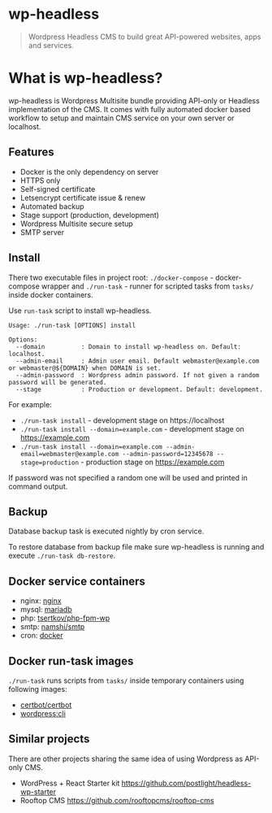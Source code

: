 # wp-headless

> Wordpress Headless CMS to build great API-powered websites, apps and services.

# What is wp-headless?

wp-headless is Wordpress Multisite bundle providing API-only or Headless implementation of the CMS. It comes with fully automated docker based workflow to setup and maintain CMS service on your own server or localhost.

## Features

- Docker is the only dependency on server
- HTTPS only
- Self-signed certificate
- Letsencrypt certificate issue & renew
- Automated backup
- Stage support (production, development)
- Wordpress Multisite secure setup
- SMTP server

## Install

There two executable files in project root: `./docker-compose` - docker-compose wrapper and `./run-task` - runner for scripted tasks from `tasks/` inside docker containers.

Use `run-task` script to install wp-headless.

```
Usage: ./run-task [OPTIONS] install

Options:
  --domain          : Domain to install wp-headless on. Default: localhost.
  --admin-email     : Admin user email. Default webmaster@example.com or webmaster@${DOMAIN} when DOMAIN is set.
  --admin-password  : Wordpress admin password. If not given a random password will be generated.
  --stage           : Production or development. Default: development.
```

For example:

- `./run-task install` - development stage on https://localhost
- `./run-task install --domain=example.com` - development stage on https://example.com
- `./run-task install --domain=example.com --admin-email=webmaster@example.com --admin-password=12345678 --stage=production` - production stage on https://example.com

If password was not specified a random one will be used and printed in command output.

## Backup

Database backup task is executed nightly by cron service.

To restore database from backup file make sure wp-headless is running and execute `./run-task db-restore`.

## Docker service containers

- nginx: [nginx](https://hub.docker.com/_/nginx/)
- mysql: [mariadb](https://hub.docker.com/_/mariadb/)
- php: [tsertkov/php-fpm-wp](https://hub.docker.com/r/tsertkov/php-fpm-wp/)
- smtp: [namshi/smtp](https://hub.docker.com/r/namshi/smtp/)
- cron: [docker](https://hub.docker.com/_/docker/)

## Docker run-task images

`./run-task` runs scripts from `tasks/` inside temporary containers using following images:

- [certbot/certbot](https://hub.docker.com/r/certbot/certbot/)
- [wordpress:cli](https://hub.docker.com/_/wordpress/)

## Similar projects

There are other projects sharing the same idea of using Wordpress as API-only CMS.

- WordPress + React Starter kit https://github.com/postlight/headless-wp-starter
- Rooftop CMS https://github.com/rooftopcms/rooftop-cms

